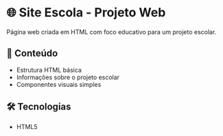 # 🌐 Site Escola - Projeto Web

Página web criada em HTML com foco educativo para um projeto escolar.

## 📄 Conteúdo
- Estrutura HTML básica
- Informações sobre o projeto escolar
- Componentes visuais simples

## 🛠️ Tecnologias
- HTML5

